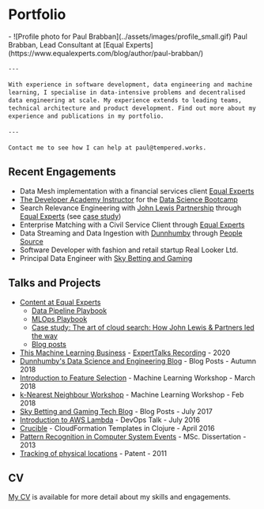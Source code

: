 # Portfolio

<div class="grid cards" markdown>
  - ![Profile photo for Paul Brabban](../assets/images/profile_small.gif) Paul Brabban, Lead Consultant at [Equal Experts](https://www.equalexperts.com/blog/author/paul-brabban/)

    ---

    With experience in software development, data engineering and machine learning, I specialise in data-intensive problems and decentralised data engineering at scale. My experience extends to leading teams, technical architecture and product development. Find out more about my experience and publications in my portfolio.

    ---

    Contact me to see how I can help at paul@tempered.works.
</div>

## Recent Engagements

- Data Mesh implementation with a financial services client [Equal Experts](https://www.equalexperts.com)
- [The Developer Academy Instructor](https://thedeveloperacademy.com/instructors/data-science-part-time) for the [Data Science Bootcamp](https://thedeveloperacademy.com/data-science-bootcamp)
- Search Relevance Engineering with [John Lewis Partnership](https://johnlewis.com) through [Equal Experts](https://www.equalexperts.com) (see [case study](https://www.equalexperts.com/case-study/the-art-of-cloud-search-how-john-lewis-partners-led-the-way/))
- Enterprise Matching with a Civil Service Client through [Equal Experts](https://www.equalexperts.com)
- Data Streaming and Data Ingestion with [Dunnhumby](https://www.dunnhumby.com/) through [People Source](https://www.peoplesource.co.uk)
- Software Developer with fashion and retail startup Real Looker Ltd.
- Principal Data Engineer with [Sky Betting and Gaming](https://skybetcareers.com/about-us)

## Talks and Projects 

- [Content at Equal Experts](https://equalexperts.com)
  - [Data Pipeline Playbook](https://data-pipeline.playbook.ee/)
  - [MLOps Playbook](https://mlops.playbook.ee/)
  - [Case study: The art of cloud search: How John Lewis & Partners led the way](https://www.equalexperts.com/case-study/the-art-of-cloud-search-how-john-lewis-partners-led-the-way/)
  - [Blog posts](https://www.equalexperts.com/blog/author/paul-brabban/)
- [This Machine Learning Business](https://brabster.github.io/talk-ml-intro/#/) - [ExpertTalks Recording](https://www.equalexperts.com/expert-talks/summer-series-this-machine-learning-business/) - 2020
- [Dunnhumby's Data Science and Engineering Blog](https://medium.com/@paul.brabban) - Blog Posts - Autumn 2018
- [Introduction to Feature Selection](https://www.kaggle.com/paulbrabban/intro-to-feature-selection) - Machine Learning Workshop - March 2018
- [k-Nearest Neighbour Workshop](https://github.com/defshef/dojo-knn) - Machine Learning Workshop - Feb 2018
- [Sky Betting and Gaming Tech Blog](https://engineering.skybettingandgaming.com/authors/#paul_brabban) - Blog Posts - July 2017
- [Introduction to AWS Lambda](https://brabster.github.io/talk-awslambda-intro/) - DevOps Talk - July 2016
- [Crucible](https://github.com/brabster/crucible) - CloudFormation Templates in Clojure - April 2016
- [Pattern Recognition in Computer System Events](https://studentnet.cs.manchester.ac.uk/resources/library/thesis_abstracts/MSc12/FullText/Brabban-Paul-fulltext.pdf) - MSc. Dissertation - 2013
- [Tracking of physical locations](https://patents.google.com/patent/US20140051463) - Patent - 2011

## CV

[My CV](../assets/paul_brabban_cv.pdf) is available for more detail about my skills and engagements.

